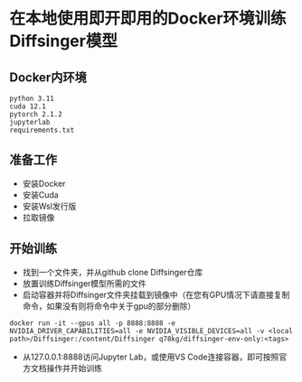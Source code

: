 # 在本地使用即开即用的Docker环境训练Diffsinger模型

## Docker内环境

```
python 3.11
cuda 12.1
pytorch 2.1.2
jupyterlab
requirements.txt
```

## 准备工作

- 安装Docker
- 安装Cuda
- 安装Wsl发行版
- 拉取镜像

## 开始训练

- 找到一个文件夹，并从github clone Diffsinger仓库
- 放置训练Diffsinger模型所需的文件
- 启动容器并将Diffsinger文件夹挂载到镜像中（在您有GPU情况下请直接复制命令，如果没有则将命令中关于gpu的部分删除）
 ```
 docker run -it --gpus all -p 8888:8888 -e NVIDIA_DRIVER_CAPABILITIES=all -e NVIDIA_VISIBLE_DEVICES=all -v <local path>/Diffsinger:/content/Diffsinger q78kg/diffsinger-env-only:<tags>
 ```
- 从127.0.0.1:8888访问Jupyter Lab，或使用VS Code连接容器，即可按照官方文档操作并开始训练